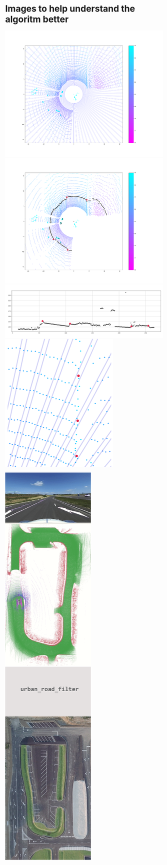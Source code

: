 # Images to help understand the algoritm better

![](urban_road_filter_example01.png)
![](urban_road_filter_example02.png)
![](urban_road_filter_example02zoom.svg)
![](urban_road_filter_example01zoom.svg)

<img src="urban_road_filter_anim01.gif" width=274/><img src="urban_road_filter_static01.png" width=274/>
